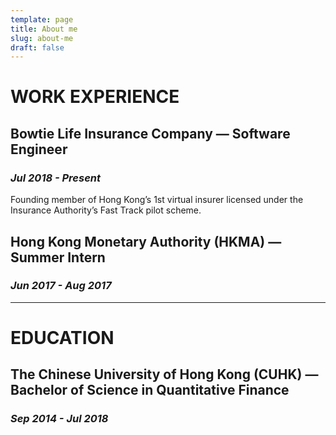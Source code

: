 ```yaml
---
template: page
title: About me
slug: about-me
draft: false
---
```

# WORK EXPERIENCE


## Bowtie Life Insurance Company — Software Engineer

### *Jul 2018 - Present*

Founding member of Hong Kong’s 1st virtual insurer licensed under the Insurance Authority’s Fast Track pilot scheme.


## Hong Kong Monetary Authority (HKMA) — Summer Intern

### *Jun 2017 - Aug 2017*

---

# EDUCATION


## The Chinese University of Hong Kong (CUHK) — Bachelor of Science in Quantitative Finance

### *Sep 2014 - Jul 2018*
